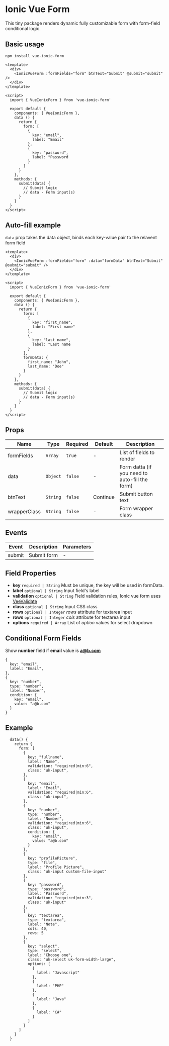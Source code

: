 # Ionic Vue Form

This tiny package renders dynamic fully customizable form with form-field conditional logic.

## Basic usage
`npm install vue-ionic-form`

```
<template>
  <div>
    <IonicVueForm :formFields="form" btnText="Submit" @submit="submit" />
  </div>
</template>

<script>
  import { VueIonicForm } from 'vue-ionic-form'

  export default {
    components: { VueIonicForm },
    data () {
      return {
        form: [
          {
            key: "email",
            label: "Email"
          },
          {
            key: "password",
            label: "Password
          }
        ]
      }
    },
    methods: {
      submit(data) {
        // Submit logic
        // data - Form input(s)
      }
    }
  }
</script>
```

## Auto-fill example

`data` prop takes the data object, binds each key-value pair to the relavent form field

```
<template>
  <div>
    <IonicVueForm :formFields="form" :data="formData" btnText="Submit" @submit="submit" />
  </div>
</template>

<script>
  import { VueIonicForm } from 'vue-ionic-form'

  export default {
    components: { VueIonicForm },
    data () {
      return {
        form: [
          {
            key: "first_name",
            label: "First name"
          },
          {
            key: "last_name",
            label: "Last name
          }
        ],
        formData: {
          first_name: "John",
          last_name: "Doe"
        }
      }
    },
    methods: {
      submit(data) {
        // Submit logic
        // data - Form input(s)
      }
    }
  }
</script>
```

## Props

|Name|Type|Required|Default|Description
|---|---|---|---|---|
|formFields|`Array`|`true`|-|List of fields to render|
|data|`Object`|`false`|-|Form datta (if you need to auto-fill the form)|
|btnText|`String`|`false`|Continue|Submit button text|
|wrapperClass|`String`|`false`|-|Form wrapper class|

## Events

|Event|Description|Parameters|
|---|---|---|
|submit|Submit form|-|

## Field Properties
- **key** `required | String` Must be unique, the key will be used in formData.
- **label** `optional | String` Input field's label
- **validation** `optional | String` Field validation rules, Ionic vue form uses [VeeValidate](https://logaretm.github.io/vee-validate/)
- **class** `optional | String` Input CSS class
- **rows** `optional | Integer` *rows* attribute for textarea input
- **rows** `optional | Integer` *cols* attribute for textarea input
- **options** `required | Array` List of *option* values for select dropdown

## Conditional Form Fields

Show **number** field if **email** value is **a@b.com**
```
{
  key: "email",
  label: "Email",
},
{
  key: "number",
  type: "number",
  label: "Number",
  condition: {
    key: "email",
    value: "a@b.com"
  }
}
```

## Example

```
  data() {
    return {
      form: [
        {
          key: "fullname",
          label: "Name",
          validation: "required|min:6",
          class: "uk-input",
        },
        {
          key: "email",
          label: "Email",
          validation: "required|min:6",
          class: "uk-input",
        },
        {
          key: "number",
          type: "number",
          label: "Number",
          validation: "required|min:6",
          class: "uk-input",
          condition: {
            key: "email",
            value: "a@b.com"
          }
        },
        {
          key: "profilePicture",
          type: "file",
          label: "Profile Picture",
          class: "uk-input custom-file-input"
        },
        {
          key: "password",
          type: "password",
          label: "Password",
          validation: "required|min:3",
          class: "uk-input"
        },
        {
          key: "textarea",
          type: "textarea",
          label: "Note",
          cols: 40,
          rows: 5
        },
        {
          key: "select",
          type: "select",
          label: "Choose one",
          class: "uk-select uk-form-width-large",
          options: [
            {
              label: "Javascript"
            },
            {
              label: "PHP"
            },
            {
              label: "Java"
            },
            {
              label: "C#"
            }
          ]
        }
      ]
    }
  }
```